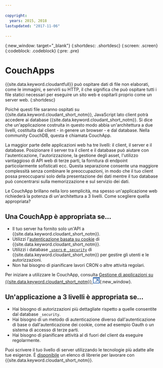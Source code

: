 ```yaml
---

copyright:
  years: 2015, 2018
lastupdated: "2017-11-06"

---
```


{:new_window: target="_blank"}
{:shortdesc: .shortdesc}
{:screen: .screen}
{:codeblock: .codeblock}
{:pre: .pre}

# CouchApps

{{site.data.keyword.cloudantfull}} può ospitare dati di file non elaborati,
come le immagini,
e servirli su HTTP,
il che significa che può ospitare tutti i file statici necessari per eseguire un sito web
e ospitarli proprio come un server web.
{:shortdesc}

Poiché questi file saranno ospitati su {{site.data.keyword.cloudant_short_notm}},
JavaScript lato client potrà accedere ai database {{site.data.keyword.cloudant_short_notm}}.
Si dice che un'applicazione costruita in questo modo abbia un'architettura a due livelli,
costituita dal client - in genere un browser - e dal database.
Nella community CouchDB,
questa è chiamata CouchApp.

La maggior parte delle applicazioni web ha tre livelli:
il client,
il server
e il database.
Posizionare il server tra il client e il database può aiutare con l'autenticazione,
l'autorizzazione,
la gestione degli asset,
l'utilizzo vantaggioso di API web di terze parti,
la fornitura di endpoint particolarmente sofisticati
ecc.
Questa separazione consente una maggiore complessità senza combinare le preoccupazioni,
in modo che il tuo client possa preoccuparsi solo della presentazione dei dati
mentre il tuo database può concentrarsi sulla memorizzazione e sul servizio dei dati.

Le CouchApp brillano nella loro semplicità,
ma spesso un'applicazione web richiederà la potenza di un'architettura a 3 livelli.
Come scegliere quella appropriata?

## Una CouchApp è appropriata se...

-   Il tuo server ha fornito solo un'API a {{site.data.keyword.cloudant_short_notm}}.
-   Utilizzi l'[autenticazione basata su cookie](../api/authentication.html) di
    {{site.data.keyword.cloudant_short_notm}}.
-   Utilizzi i database [`_users` e `_security`](../api/authorization.html) di {{site.data.keyword.cloudant_short_notm}}
    per gestire gli utenti e le autorizzazioni.
-   Non hai bisogno di pianificare lavori CRON o altre attività regolari.

Per iniziare a utilizzare le CouchApp,
consulta [Gestione di applicazioni su {{site.data.keyword.cloudant_short_notm}} ![Icona link esterno](../images/launch-glyph.svg "Icona link esterno")](https://cloudant.com/blog/app-management/){:new_window}.

## Un'applicazione a 3 livelli è appropriata se...

-   Hai bisogno di autorizzazioni più dettagliate rispetto a quelle consentite dal database
    `_security`.
-   Hai bisogno di un metodo di autenticazione diverso dall'autenticazione di base o dall'autenticazione dei cookie,
    come ad esempio Oauth o un sistema di accesso di terze parti.
-   Hai bisogno di pianificare attività al di fuori del client da eseguire regolarmente.

Puoi scrivere il tuo livello di server utilizzando le tecnologie più adatte alle tue
esigenze.
È [disponibile](../libraries/index.html) un elenco di librerie per lavorare con {{site.data.keyword.cloudant_short_notm}}.
